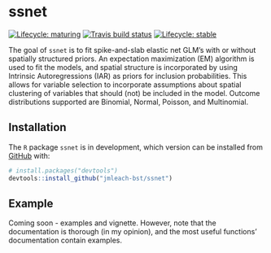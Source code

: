 
<!-- README.md is generated from README.Rmd. Please edit that file -->

# ssnet

<!-- badges: start -->

[![Lifecycle:
maturing](https://img.shields.io/badge/lifecycle-maturing-blue.svg)](https://www.tidyverse.org/lifecycle/#maturing)
[![Travis build
status](https://travis-ci.org/jmleach-bst/ssnet.svg?branch=master)](https://travis-ci.org/jmleach-bst/ssnet)
[![Lifecycle:
stable](https://img.shields.io/badge/lifecycle-stable-brightgreen.svg)](https://lifecycle.r-lib.org/articles/stages.html#stable)
<!-- badges: end -->

The goal of `ssnet` is to fit spike-and-slab elastic net GLM’s with or
without spatially structured priors. An expectation maximization (EM)
algorithm is used to fit the models, and spatial structure is
incorporated by using Intrinsic Autoregressions (IAR) as priors for
inclusion probabilities. This allows for variable selection to
incorporate assumptions about spatial clustering of variables that
should (not) be included in the model. Outcome distributions supported
are Binomial, Normal, Poisson, and Multinomial.

## Installation

<!-- You can install the released version of ssnet from [CRAN](https://CRAN.R-project.org) with: -->
<!-- ``` r -->
<!-- install.packages("ssnet") -->
<!-- ``` -->

The `R` package `ssnet` is in development, which version can be
installed from [GitHub](https://github.com/) with:

``` r
# install.packages("devtools")
devtools::install_github("jmleach-bst/ssnet")
```

## Example

Coming soon - examples and vignette. However, note that the
documentation is thorough (in my opinion), and the most useful
functions’ documentation contain examples.
